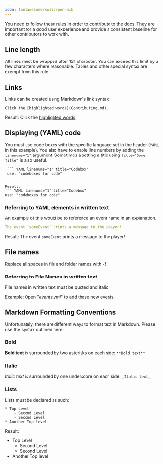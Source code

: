 ```yaml
---
icon: fontawesome/solid/pen-nib
---
```

You need to follow these rules in order to contribute to the docs. They are important for a good user experience and provide
a consistent baseline for other contributors to work with.

## Line length
All lines must be wrapped after 121 character. You can exceed this limit by a few characters where reasonable.
Tables and other special syntax are exempt from this rule.

## Links

Links can be created using Markdown's link syntax:

``` linenums="1"
Click the [highlighted words](Contributing.md).
```
Result: Click the [highlighted words](../../Overview.md).


## Displaying (YAML) code

You must use code boxes with the specific language set in the header (`YAML` in this example).
You also have to enable line numbers by adding the `linenums="1"` argument. 
Sometimes a setting a title using `title="Some Title"` is also useful. 
``` linenums="1" title="Example code"
 ``` YAML linenums="1" title="Codebox"
 use: "codeboxes for code"
 ```
```

Result:
``` YAML linenums="1" title="Codebox"
use: "codeboxes for code"
```
### Referring to YAML elements in written text

An example of this would be to reference an event name in an explanation.

``` YAML linenums="1"
The event `someEvent` prints a message to the player!
```

Result:
The event `someEvent` prints a message to the player!

## File names

Replace all spaces in file and folder names with `-`!

### Referring to File Names in written text
File names in written text must be quoted and italic.

Example:
Open "_events.yml_" to add these new events.

## Markdown Formatting Conventions
Unfortunately, there are different ways to format text in Markdown. Please use the syntax outlined here:

### Bold
**Bold text** is surrounded by two asterisks on each side: ``**Bold text**``

### Italic
_Italic text_ is surrounded by one underscore on each side: ``_Italic text_``

### Lists

Lists must be declared as such:

```
* Top Level
    - Second Level
    - Second Level
* Another Top level
```

Result:

* Top Level
    - Second Level
    - Second Level
* Another Top level
